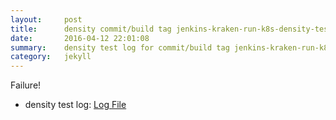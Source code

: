 ```yaml
---
layout:     post
title:      density commit/build tag jenkins-kraken-run-k8s-density-tests-42-3
date:       2016-04-12 22:01:08
summary:    density test log for commit/build tag jenkins-kraken-run-k8s-density-tests-42-3.
category:   jekyll
---
```


Failure!

- density test log: [Log File](http://s3-us-west-2.amazonaws.com/kraken-e2e-logs/density/jenkins-kraken-run-k8s-density-tests-42-3.log)
